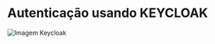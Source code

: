 # Autenticação usando **KEYCLOAK**

![Imagem Keycloak](https://www.keycloak.org/resources/images/keycloak_logo_200px.svg)
